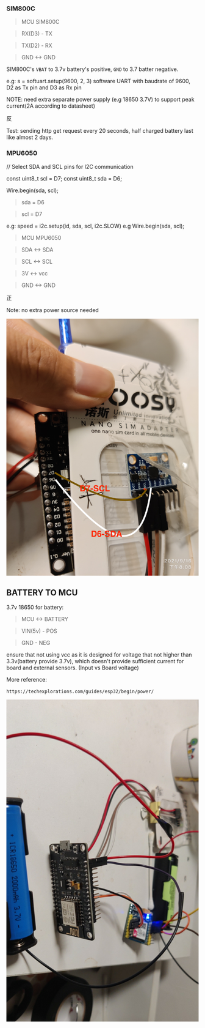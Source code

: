 ### SIM800C


> MCU  SIM800C

> RX(D3) - TX  

> TX(D2) - RX

> GND <-> GND


SIM800C's `VBAT` to 3.7v battery's positive, `GND` to 3.7 batter negative.


e.g: s = softuart.setup(9600, 2, 3)
software UART with baudrate of 9600, D2 as Tx pin and D3 as Rx pin


NOTE: need extra separate power supply (e.g 18650 3.7V) to support peak current(2A according to datasheet)


反

Test: sending http get request every 20 seconds, half charged battery last like almost 2 days.


### MPU6050

// Select SDA and SCL pins for I2C communication

const uint8_t scl = D7;
const uint8_t sda = D6;


Wire.begin(sda, scl);

> sda = D6

> scl = D7

e.g: speed = i2c.setup(id, sda, scl, i2c.SLOW) 
e.g  Wire.begin(sda, scl);

> MCU   MPU6050

> SDA <-> SDA

> SCL <-> SCL 

> 3V  <-> vcc

> GND <-> GND

正

Note: no extra power source needed


![wire](./mpu6050.jpg)


## BATTERY TO MCU


3.7v 18650 for battery: 

> MCU <-> BATTERY

> VIN(5v) - POS

> GND  - NEG

ensure that not using vcc as it is designed for voltage that not higher than 3.3v(battery provide 3.7v), which doesn't provide sufficient current for board and external sensors. (Input vs Board voltage)

More reference: 

    https://techexplorations.com/guides/esp32/begin/power/



![fullwired](./fullwired.jpg)    
